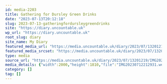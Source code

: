 ```yaml
---
id: media-2203
title: Gathering for Dursley Green Drinks
date: "2023-07-13T20:12:18"
slug: 2023-07-13-gatheringfordursleygreendrinks
site: "https://diary.uncountable.uk"
wp_url: "https://diary.uncountable.uk"
root_slug: diary
site_name: My Diary
featured_media_url: "https://media.uncountable.uk/diary/2023/07/13201219/IMG20230712212931.webp"
featured_media_srcset: "https://media.uncountable.uk/diary/2023/07/13201219/IMG20230712212931-300x272.webp 300w, https://media.uncountable.uk/diary/2023/07/13201219/IMG20230712212931-1024x927.webp 1024w, https://media.uncountable.uk/diary/2023/07/13201219/IMG20230712212931-150x150.webp 150w, https://media.uncountable.uk/diary/2023/07/13201219/IMG20230712212931-640x579.webp 640w, https://media.uncountable.uk/diary/2023/07/13201219/IMG20230712212931.webp 2000w"
type: media
source_url: "https://media.uncountable.uk/diary/2023/07/13201219/IMG20230712212931.webp"
media_details: {"width":2000,"height":1810,"file":"IMG20230712212931.webp","filesize":196124,"sizes":{"medium":{"file":"IMG20230712212931-300x272.webp","width":300,"height":272,"filesize":20660,"mime_type":"image/webp","source_url":"https://media.uncountable.uk/diary/2023/07/13201219/IMG20230712212931-300x272.webp"},"large":{"file":"IMG20230712212931-1024x927.webp","width":1024,"height":927,"filesize":165288,"mime_type":"image/webp","source_url":"https://media.uncountable.uk/diary/2023/07/13201219/IMG20230712212931-1024x927.webp"},"thumbnail":{"file":"IMG20230712212931-150x150.webp","width":150,"height":150,"filesize":6966,"mime_type":"image/webp","source_url":"https://media.uncountable.uk/diary/2023/07/13201219/IMG20230712212931-150x150.webp"},"mobwidth":{"file":"IMG20230712212931-640x579.webp","width":640,"height":579,"filesize":77874,"mime_type":"image/webp","source_url":"https://media.uncountable.uk/diary/2023/07/13201219/IMG20230712212931-640x579.webp"},"full":{"file":"IMG20230712212931.webp","width":2000,"height":1810,"mime_type":"image/webp","source_url":"https://media.uncountable.uk/diary/2023/07/13201219/IMG20230712212931.webp"}},"image_meta":{"aperture":"0","credit":"","camera":"","caption":"","created_timestamp":"0","copyright":"","focal_length":"0","iso":"0","shutter_speed":"0","title":"","orientation":"0","keywords":[]}}
category: []
tag: []
---
```


